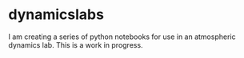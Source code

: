 # dynamicslabs
I am creating a series of python notebooks for use in an atmospheric dynamics lab. This is a work in progress.
